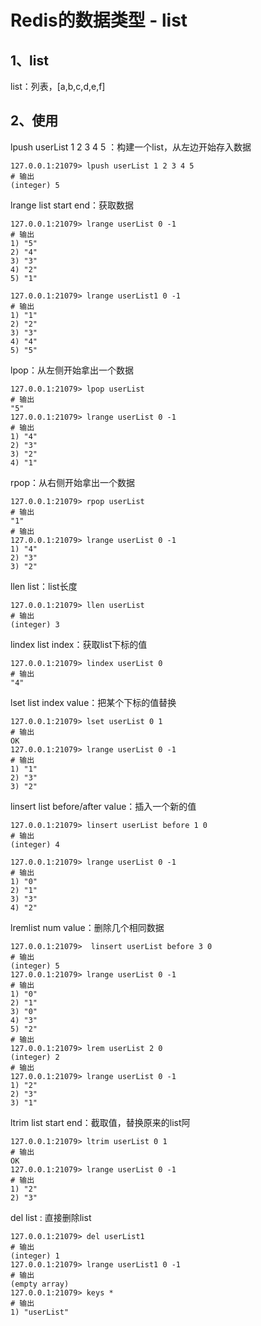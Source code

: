# Redis的数据类型 - list

## 1、list

list：列表，[a,b,c,d,e,f]

## 2、使用

lpush userList 1 2 3 4 5 ：构建一个list，从左边开始存入数据

```
127.0.0.1:21079> lpush userList 1 2 3 4 5 
# 输出
(integer) 5
```

lrange list start end：获取数据

```
127.0.0.1:21079> lrange userList 0 -1
# 输出
1) "5"
2) "4"
3) "3"
4) "2"
5) "1"

127.0.0.1:21079> lrange userList1 0 -1
# 输出
1) "1"
2) "2"
3) "3"
4) "4"
5) "5"
```

lpop：从左侧开始拿出一个数据

```
127.0.0.1:21079> lpop userList
# 输出
"5"
127.0.0.1:21079> lrange userList 0 -1
# 输出
1) "4"
2) "3"
3) "2"
4) "1"
```

rpop：从右侧开始拿出一个数据

```
127.0.0.1:21079> rpop userList
# 输出
"1"
# 输出
127.0.0.1:21079> lrange userList 0 -1
1) "4"
2) "3"
3) "2"
```

llen list：list长度

```
127.0.0.1:21079> llen userList
# 输出
(integer) 3
```

lindex list index：获取list下标的值

```
127.0.0.1:21079> lindex userList 0
# 输出
"4"
```

lset list index value：把某个下标的值替换

```
127.0.0.1:21079> lset userList 0 1
# 输出
OK
127.0.0.1:21079> lrange userList 0 -1
# 输出
1) "1"
2) "3"
3) "2"
```

linsert list before/after value：插入一个新的值

```
127.0.0.1:21079> linsert userList before 1 0
# 输出
(integer) 4

127.0.0.1:21079> lrange userList 0 -1
# 输出
1) "0"
2) "1"
3) "3"
4) "2"
```

lremlist num value：删除几个相同数据

```
127.0.0.1:21079>  linsert userList before 3 0
# 输出
(integer) 5
127.0.0.1:21079> lrange userList 0 -1
# 输出
1) "0"
2) "1"
3) "0"
4) "3"
5) "2"
# 输出
127.0.0.1:21079> lrem userList 2 0
(integer) 2
# 输出
127.0.0.1:21079> lrange userList 0 -1
1) "2"
2) "3"
3) "1"
```

ltrim list start end：截取值，替换原来的list阿

```
127.0.0.1:21079> ltrim userList 0 1 
# 输出
OK
127.0.0.1:21079> lrange userList 0 -1
# 输出
1) "2"
2) "3"
```

del list : 直接删除list

```
127.0.0.1:21079> del userList1
# 输出
(integer) 1
127.0.0.1:21079> lrange userList1 0 -1
# 输出
(empty array)
127.0.0.1:21079> keys *
# 输出
1) "userList"
```

